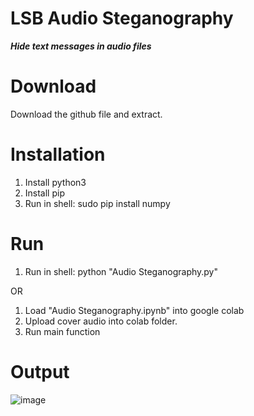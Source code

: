 LSB Audio Steganography
=======================

**_Hide text messages in audio files_**

Download
========
Download the github file and extract.

Installation
============
1. Install python3
2. Install pip
3. Run in shell: sudo pip install numpy

Run
=====
1. Run in shell: python "Audio Steganography.py"

OR

1. Load "Audio Steganography.ipynb" into google colab
2. Upload cover audio into colab folder.
4. Run main function

Output
======

![image](https://user-images.githubusercontent.com/55941465/150410929-865800fc-f665-4efd-b4fe-eed16fe3c087.png)
